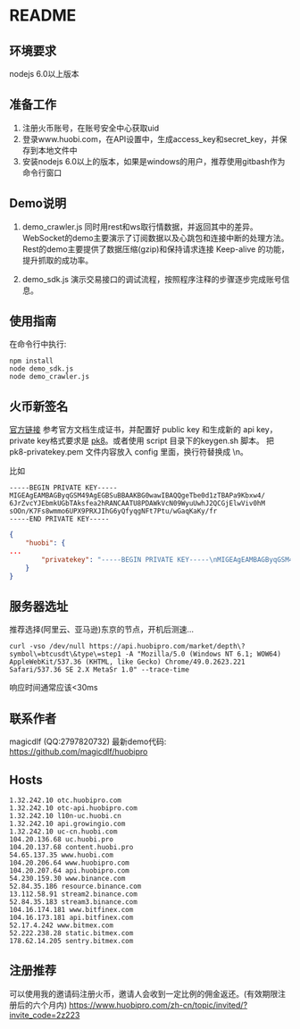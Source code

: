 # README
## 环境要求
nodejs 6.0以上版本

## 准备工作
1. 注册火币账号，在账号安全中心获取uid
2. 登录www.huobi.com，在API设置中，生成access_key和secret_key，并保存到本地文件中
3. 安装nodejs 6.0以上的版本，如果是windows的用户，推荐使用gitbash作为命令行窗口

## Demo说明
1. demo_crawler.js
同时用rest和ws取行情数据，并返回其中的差异。
WebSocket的demo主要演示了订阅数据以及心跳包和连接中断的处理方法。
Rest的demo主要提供了数据压缩(gzip)和保持请求连接 Keep-alive 的功能，提升抓取的成功率。

2. demo_sdk.js
演示交易接口的调试流程，按照程序注释的步骤逐步完成账号信息。

## 使用指南
在命令行中执行:
```
npm install
node demo_sdk.js 
node demo_crawler.js
```

## 火币新签名
[官方链接](https://github.com/huobiapi/API_Docs/wiki/REST_authentication)
参考官方文档生成证书，并配置好 public key 和生成新的 api key，private key格式要求是 [pk8](https://github.com/huobiapi/API-FAQ/wiki/Create_User_Keys#-%E7%94%9F%E6%88%90pk8%E6%96%87%E4%BB%B6-%E5%A6%82%E6%9E%9C%E6%98%AFjava-c%E5%BC%80%E5%8F%91%E7%A7%81%E9%92%A5%E5%BF%85%E9%A1%BB%E8%BD%AC%E6%8D%A2%E6%88%90%E8%BF%99%E4%B8%AA%E6%A0%BC%E5%BC%8F)。或者使用 script 目录下的keygen.sh 脚本。 把 pk8-privatekey.pem 文件内容放入 config 里面，换行符替换成 \n。

比如

```
-----BEGIN PRIVATE KEY-----
MIGEAgEAMBAGByqGSM49AgEGBSuBBAAKBG0wawIBAQQgeTbe0d1zTBAPa9Kbxw4/
6JrZvcYJEbmkUGbTAksfea2hRANCAATU8PDAWkVcN09WyuUwhJ2QCGjElwViv0hM
sOOn/K7Fs8wmmo6UPX9PRXJIhG6yQfyqgNFt7Ptu/wGaqKaKy/fr
-----END PRIVATE KEY-----
```

```json
{
    "huobi": {
...
        "privatekey": "-----BEGIN PRIVATE KEY-----\nMIGEAgEAMBAGByqGSM49AgEGBSuBBAAKBG0wawIBAQQgeTbe0d1zTBAPa9Kbxw4/\n6JrZvcYJEbmkUGbTAksfea2hRANCAATU8PDAWkVcN09WyuUwhJ2QCGjElwViv0hM\nsOOn/K7Fs8wmmo6UPX9PRXJIhG6yQfyqgNFt7Ptu/wGaqKaKy/fr\n-----END PRIVATE KEY-----"
    }
}
```




## 服务器选址
推荐选择(阿里云、亚马逊)东京的节点，开机后测速...
```
curl -vso /dev/null https://api.huobipro.com/market/depth\?symbol\=btcusdt\&type\=step1 -A "Mozilla/5.0 (Windows NT 6.1; WOW64) AppleWebKit/537.36 (KHTML, like Gecko) Chrome/49.0.2623.221 Safari/537.36 SE 2.X MetaSr 1.0" --trace-time
```
响应时间通常应该<30ms

## 联系作者
magicdlf (QQ:2797820732)
最新demo代码:
https://github.com/magicdlf/huobipro

## Hosts
```
1.32.242.10 otc.huobipro.com
1.32.242.10 otc-api.huobipro.com
1.32.242.10 l10n-uc.huobi.cn
1.32.242.10 api.growingio.com
1.32.242.10 uc-cn.huobi.com  
104.20.136.68 uc.huobi.pro
104.20.137.68 content.huobi.pro
54.65.137.35 www.huobi.com
104.20.206.64 www.huobipro.com
104.20.207.64 api.huobipro.com
54.230.159.30 www.binance.com
52.84.35.186 resource.binance.com
13.112.58.91 stream2.binance.com
52.84.35.183 stream3.binance.com
104.16.174.181 www.bitfinex.com
104.16.173.181 api.bitfinex.com
52.17.4.242 www.bitmex.com
52.222.238.28 static.bitmex.com
178.62.14.205 sentry.bitmex.com
```

## 注册推荐
可以使用我的邀请码注册火币，邀请人会收到一定比例的佣金返还。(有效期限注册后的六个月内)
https://www.huobipro.com/zh-cn/topic/invited/?invite_code=2z223

